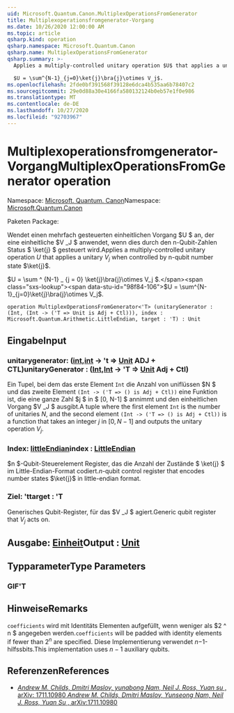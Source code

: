 ```yaml
---
uid: Microsoft.Quantum.Canon.MultiplexOperationsFromGenerator
title: Multiplexoperationsfromgenerator-Vorgang
ms.date: 10/26/2020 12:00:00 AM
ms.topic: article
qsharp.kind: operation
qsharp.namespace: Microsoft.Quantum.Canon
qsharp.name: MultiplexOperationsFromGenerator
qsharp.summary: >-
  Applies a multiply-controlled unitary operation $U$ that applies a unitary $V_j$ when controlled by n-qubit number state $\ket{j}$.

  $U = \sum^{N-1}_{j=0}\ket{j}\bra{j}\otimes V_j$.
ms.openlocfilehash: 2fde0bf391568f39128e6dca4b535aa6b78407c2
ms.sourcegitcommit: 29e0d88a30e4166fa580132124b0eb57e1f0e986
ms.translationtype: MT
ms.contentlocale: de-DE
ms.lasthandoff: 10/27/2020
ms.locfileid: "92703967"
---
```

# <a name="multiplexoperationsfromgenerator-operation"></a><span data-ttu-id="98f84-102">Multiplexoperationsfromgenerator-Vorgang</span><span class="sxs-lookup"><span data-stu-id="98f84-102">MultiplexOperationsFromGenerator operation</span></span>

<span data-ttu-id="98f84-103">Namespace: [Microsoft. Quantum. Canon](xref:Microsoft.Quantum.Canon)</span><span class="sxs-lookup"><span data-stu-id="98f84-103">Namespace: [Microsoft.Quantum.Canon](xref:Microsoft.Quantum.Canon)</span></span>

<span data-ttu-id="98f84-104">Paketen [](https://nuget.org/packages/)</span><span class="sxs-lookup"><span data-stu-id="98f84-104">Package: [](https://nuget.org/packages/)</span></span>


<span data-ttu-id="98f84-105">Wendet einen mehrfach gesteuerten einheitlichen Vorgang $U $ an, der eine einheitliche $V _J $ anwendet, wenn dies durch den n-Qubit-Zahlen Status $ \ket{j} $ gesteuert wird.</span><span class="sxs-lookup"><span data-stu-id="98f84-105">Applies a multiply-controlled unitary operation $U$ that applies a unitary $V_j$ when controlled by n-qubit number state $\ket{j}$.</span></span>

<span data-ttu-id="98f84-106">$U = \sum ^ {N-1} _ {j = 0} \ket{j}\bra{j}\otimes V_j $.</span><span class="sxs-lookup"><span data-stu-id="98f84-106">$U = \sum^{N-1}_{j=0}\ket{j}\bra{j}\otimes V_j$.</span></span>

```qsharp
operation MultiplexOperationsFromGenerator<'T> (unitaryGenerator : (Int, (Int -> ('T => Unit is Adj + Ctl))), index : Microsoft.Quantum.Arithmetic.LittleEndian, target : 'T) : Unit
```


## <a name="input"></a><span data-ttu-id="98f84-107">Eingabe</span><span class="sxs-lookup"><span data-stu-id="98f84-107">Input</span></span>

### <a name="unitarygenerator--intint---t--unit-adj--ctl"></a><span data-ttu-id="98f84-108">unitarygenerator: ([int](xref:microsoft.quantum.lang-ref.int),[int](xref:microsoft.quantum.lang-ref.int) -> 't => [Unit](xref:microsoft.quantum.lang-ref.unit) ADJ + CTL)</span><span class="sxs-lookup"><span data-stu-id="98f84-108">unitaryGenerator : ([Int](xref:microsoft.quantum.lang-ref.int),[Int](xref:microsoft.quantum.lang-ref.int) -> 'T => [Unit](xref:microsoft.quantum.lang-ref.unit) Adj + Ctl)</span></span>

<span data-ttu-id="98f84-109">Ein Tupel, bei dem das erste Element `Int` die Anzahl von uniflüssen $N $ und das zweite Element `(Int -> ('T => () is Adj + Ctl))` eine Funktion ist, die eine ganze Zahl $j $ in $ [0, N-1] $ annimmt und den einheitlichen Vorgang $V _J $ ausgibt.</span><span class="sxs-lookup"><span data-stu-id="98f84-109">A tuple where the first element `Int` is the number of unitaries $N$, and the second element `(Int -> ('T => () is Adj + Ctl))` is a function that takes an integer $j$ in $[0,N-1]$ and outputs the unitary operation $V_j$.</span></span>


### <a name="index--littleendian"></a><span data-ttu-id="98f84-110">Index: [littleEndian](xref:Microsoft.Quantum.Arithmetic.LittleEndian)</span><span class="sxs-lookup"><span data-stu-id="98f84-110">index : [LittleEndian](xref:Microsoft.Quantum.Arithmetic.LittleEndian)</span></span>

<span data-ttu-id="98f84-111">$n $-Qubit-Steuerelement Register, das die Anzahl der Zustände $ \ket{j} $ im Little-Endian-Format codiert.</span><span class="sxs-lookup"><span data-stu-id="98f84-111">$n$-qubit control register that encodes number states $\ket{j}$ in little-endian format.</span></span>


### <a name="target--t"></a><span data-ttu-id="98f84-112">Ziel: 't</span><span class="sxs-lookup"><span data-stu-id="98f84-112">target : 'T</span></span>

<span data-ttu-id="98f84-113">Generisches Qubit-Register, für das $V _J $ agiert.</span><span class="sxs-lookup"><span data-stu-id="98f84-113">Generic qubit register that $V_j$ acts on.</span></span>



## <a name="output--unit"></a><span data-ttu-id="98f84-114">Ausgabe: [Einheit](xref:microsoft.quantum.lang-ref.unit)</span><span class="sxs-lookup"><span data-stu-id="98f84-114">Output : [Unit](xref:microsoft.quantum.lang-ref.unit)</span></span>



## <a name="type-parameters"></a><span data-ttu-id="98f84-115">Typparameter</span><span class="sxs-lookup"><span data-stu-id="98f84-115">Type Parameters</span></span>

### <a name="t"></a><span data-ttu-id="98f84-116">GIF</span><span class="sxs-lookup"><span data-stu-id="98f84-116">'T</span></span>



## <a name="remarks"></a><span data-ttu-id="98f84-117">Hinweise</span><span class="sxs-lookup"><span data-stu-id="98f84-117">Remarks</span></span>

<span data-ttu-id="98f84-118">`coefficients` wird mit Identitäts Elementen aufgefüllt, wenn weniger als $2 ^ n $ angegeben werden.</span><span class="sxs-lookup"><span data-stu-id="98f84-118">`coefficients` will be padded with identity elements if fewer than $2^n$ are specified.</span></span> <span data-ttu-id="98f84-119">Diese Implementierung verwendet $n-$1-hilfssbits.</span><span class="sxs-lookup"><span data-stu-id="98f84-119">This implementation uses $n-1$ auxiliary qubits.</span></span>

## <a name="references"></a><span data-ttu-id="98f84-120">Referenzen</span><span class="sxs-lookup"><span data-stu-id="98f84-120">References</span></span>

- [<span data-ttu-id="98f84-121">*Andrew M. Childs, Dmitri Maslov, yunabong Nam, Neil J. Ross, Yuan su* , arXiv: 1711.10980</span><span class="sxs-lookup"><span data-stu-id="98f84-121"> *Andrew M. Childs, Dmitri Maslov, Yunseong Nam, Neil J. Ross, Yuan Su* , arXiv:1711.10980</span></span>](https://arxiv.org/abs/1711.10980)
